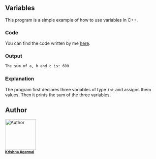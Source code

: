 ## Variables

This program is a simple example of how to use variables in C++.

### Code

You can find the code written by me [here](/Variables/variables.cpp).

### Output

```bash
The sum of a, b and c is: 600
```

### Explanation

The program first declares three variables of type `int` and assigns them values. Then it prints the sum of the three variables.

## Author

<img src="https://github.com/MrKrishnaAgarwal.png" width="100px;" alt="Author"/><br /><sub><b><a href="https://github.com/MrKrishnaAgarwal">Krishna Agarwal</a></b></sub>
